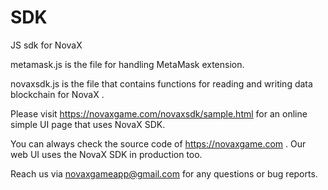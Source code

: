# SDK
JS sdk for NovaX

metamask.js is the file for handling MetaMask extension. 

novaxsdk.js is the file that contains functions for reading and writing data blockchain for NovaX .

Please visit https://novaxgame.com/novaxsdk/sample.html for an online simple UI page that uses NovaX SDK.

You can always check the source code of https://novaxgame.com . Our web UI uses the NovaX SDK in production too.

Reach us via novaxgameapp@gmail.com for any questions or bug reports.
